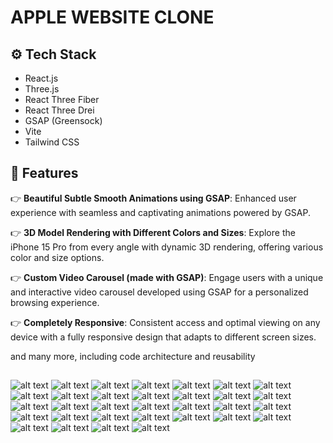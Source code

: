 # APPLE WEBSITE CLONE

## <a name="tech-stack">⚙️ Tech Stack</a>

- React.js
- Three.js
- React Three Fiber
- React Three Drei
- GSAP (Greensock)
- Vite
- Tailwind CSS

## <a name="features">🔋 Features</a>

👉 **Beautiful Subtle Smooth Animations using GSAP**: Enhanced user experience with seamless and captivating animations powered by GSAP.

👉 **3D Model Rendering with Different Colors and Sizes**: Explore the iPhone 15 Pro from every angle with dynamic 3D rendering, offering various color and size options.

👉 **Custom Video Carousel (made with GSAP)**: Engage users with a unique and interactive video carousel developed using GSAP for a personalized browsing experience.

👉 **Completely Responsive**: Consistent access and optimal viewing on any device with a fully responsive design that adapts to different screen sizes.

and many more, including code architecture and reusability 

##

![alt text](1-Xnip2024-05-30_21-08-14.jpg)
![alt text](2-Xnip2024-05-30_21-09-50.jpg)
![alt text](3-Xnip2024-05-30_21-10-36.jpg)
![alt text](4-Xnip2024-05-30_21-11-28.jpg)
![alt text](5-Xnip2024-05-30_21-11-51.jpg)
![alt text](6-Xnip2024-05-30_21-12-35.jpg)
![alt text](7-Xnip2024-05-30_21-13-15.jpg)
![alt text](8-Xnip2024-05-30_21-13-48.jpg)
![alt text](9-Xnip2024-05-30_21-14-13.jpg)
![alt text](10-Xnip2024-05-30_21-14-32.jpg)
![alt text](11-Xnip2024-05-30_21-14-45.jpg)
![alt text](12-Xnip2024-05-30_21-15-12.jpg)
![alt text](13-Xnip2024-05-30_21-15-24.jpg)
![alt text](14-Xnip2024-05-30_21-15-40.jpg)
![alt text](15-Xnip2024-05-30_21-16-05.jpg)
![alt text](16-Xnip2024-05-30_21-16-17.jpg)
![alt text](17-Xnip2024-05-30_21-16-31.jpg)
![alt text](18-Xnip2024-05-30_21-16-40.jpg)
![alt text](19-Xnip2024-05-30_21-16-55.jpg)
![alt text](20-Xnip2024-05-30_21-17-07.jpg)
![alt text](21-Xnip2024-05-30_21-17-19.jpg)
![alt text](22-Xnip2024-05-30_21-17-31.jpg)
![alt text](23-Xnip2024-05-30_21-17-45.jpg)
![alt text](24-Xnip2024-05-30_21-18-49.jpg)
![alt text](25-Xnip2024-05-30_21-19-01.jpg)
![alt text](26-Xnip2024-05-30_21-19-45.jpg)
![alt text](27-Xnip2024-05-30_21-19-55.jpg)
![alt text](28-Xnip2024-05-30_21-20-08.jpg)
![alt text](29-Xnip2024-05-30_21-20-26.jpg)
![alt text](30-Xnip2024-05-30_21-20-55.jpg)
![alt text](31-Xnip2024-05-30_21-21-10.jpg)
![alt text](32-Xnip2024-05-30_21-21-30.jpg)

